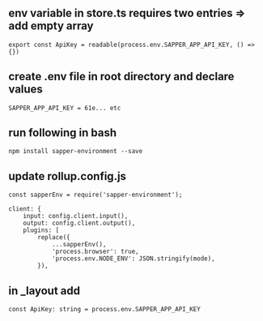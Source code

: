 ## env variable in store.ts requires two entries => add empty array

```
export const ApiKey = readable(process.env.SAPPER_APP_API_KEY, () => {})
```


## create .env file in root directory and declare values
```
SAPPER_APP_API_KEY = 61e... etc
```

## run following in bash

```
npm install sapper-environment --save
```


## update rollup.config.js

```
const sapperEnv = require('sapper-environment');

client: {
    input: config.client.input(),
    output: config.client.output(),
    plugins: [
        replace({
            ...sapperEnv(),
            'process.browser': true,
            'process.env.NODE_ENV': JSON.stringify(mode),
        }),
```
## in _layout add

```
const ApiKey: string = process.env.SAPPER_APP_API_KEY
```